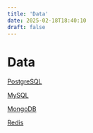 ```yaml
---
title: 'Data'
date: 2025-02-18T18:40:10
draft: false
---
```


# Data

[PostgreSQL](Data%2020de9234dee342749f029a96dde79634/PostgreSQL%2080855f05784a46e394001bc8f9797b09.md)

[MySQL](Data%2020de9234dee342749f029a96dde79634/MySQL%208f0fc2613c4a49cc85856fe07aab4c6e.md)

[MongoDB](Data%2020de9234dee342749f029a96dde79634/MongoDB%20f430a240f44a421894d586eef607a06a.md)

[Redis](Data%2020de9234dee342749f029a96dde79634/Redis%208b12aaa68583408fb19989777eb49ddb.md)
